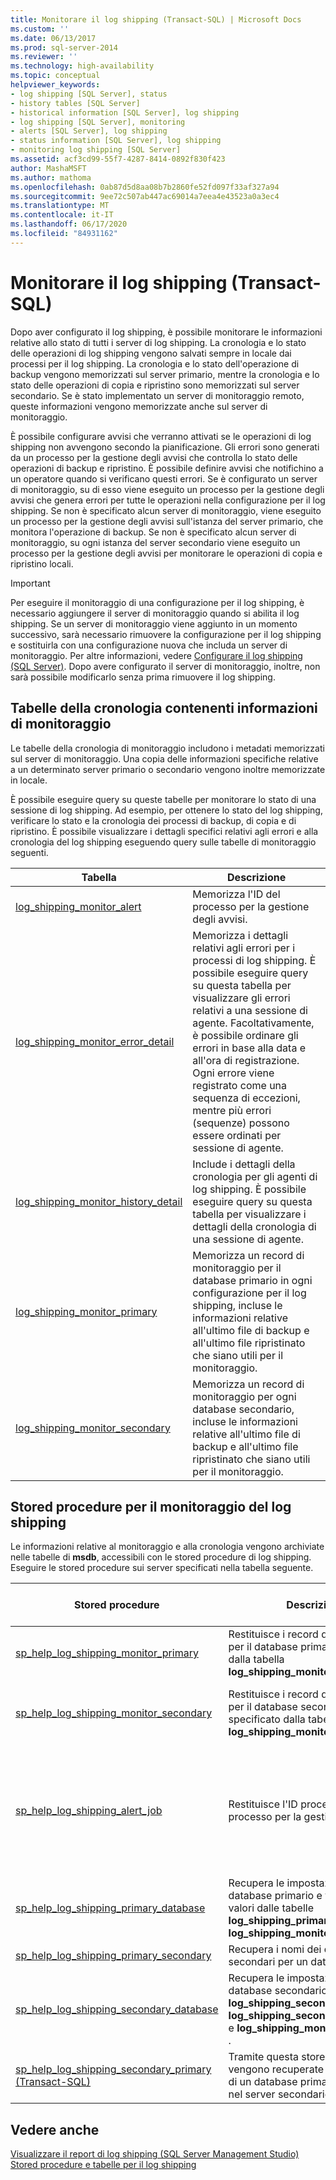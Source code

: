 ```yaml
---
title: Monitorare il log shipping (Transact-SQL) | Microsoft Docs
ms.custom: ''
ms.date: 06/13/2017
ms.prod: sql-server-2014
ms.reviewer: ''
ms.technology: high-availability
ms.topic: conceptual
helpviewer_keywords:
- log shipping [SQL Server], status
- history tables [SQL Server]
- historical information [SQL Server], log shipping
- log shipping [SQL Server], monitoring
- alerts [SQL Server], log shipping
- status information [SQL Server], log shipping
- monitoring log shipping [SQL Server]
ms.assetid: acf3cd99-55f7-4287-8414-0892f830f423
author: MashaMSFT
ms.author: mathoma
ms.openlocfilehash: 0ab87d5d8aa08b7b2860fe52fd097f33af327a94
ms.sourcegitcommit: 9ee72c507ab447ac69014a7eea4e43523a0a3ec4
ms.translationtype: MT
ms.contentlocale: it-IT
ms.lasthandoff: 06/17/2020
ms.locfileid: "84931162"
---
```

# <a name="monitor-log-shipping-transact-sql"></a>Monitorare il log shipping (Transact-SQL)
  Dopo aver configurato il log shipping, è possibile monitorare le informazioni relative allo stato di tutti i server di log shipping. La cronologia e lo stato delle operazioni di log shipping vengono salvati sempre in locale dai processi per il log shipping. La cronologia e lo stato dell'operazione di backup vengono memorizzati sul server primario, mentre la cronologia e lo stato delle operazioni di copia e ripristino sono memorizzati sul server secondario. Se è stato implementato un server di monitoraggio remoto, queste informazioni vengono memorizzate anche sul server di monitoraggio.  
  
 È possibile configurare avvisi che verranno attivati se le operazioni di log shipping non avvengono secondo la pianificazione. Gli errori sono generati da un processo per la gestione degli avvisi che controlla lo stato delle operazioni di backup e ripristino. È possibile definire avvisi che notifichino a un operatore quando si verificano questi errori. Se è configurato un server di monitoraggio, su di esso viene eseguito un processo per la gestione degli avvisi che genera errori per tutte le operazioni nella configurazione per il log shipping. Se non è specificato alcun server di monitoraggio, viene eseguito un processo per la gestione degli avvisi sull'istanza del server primario, che monitora l'operazione di backup. Se non è specificato alcun server di monitoraggio, su ogni istanza del server secondario viene eseguito un processo per la gestione degli avvisi per monitorare le operazioni di copia e ripristino locali.  
  
> [!IMPORTANT]  
>  Per eseguire il monitoraggio di una configurazione per il log shipping, è necessario aggiungere il server di monitoraggio quando si abilita il log shipping. Se un server di monitoraggio viene aggiunto in un momento successivo, sarà necessario rimuovere la configurazione per il log shipping e sostituirla con una configurazione nuova che includa un server di monitoraggio. Per altre informazioni, vedere [Configurare il log shipping &#40;SQL Server&#41;](configure-log-shipping-sql-server.md). Dopo avere configurato il server di monitoraggio, inoltre, non sarà possibile modificarlo senza prima rimuovere il log shipping.  
  
## <a name="history-tables-containing-monitoring-information"></a>Tabelle della cronologia contenenti informazioni di monitoraggio  
 Le tabelle della cronologia di monitoraggio includono i metadati memorizzati sul server di monitoraggio. Una copia delle informazioni specifiche relative a un determinato server primario o secondario vengono inoltre memorizzate in locale.  
  
 È possibile eseguire query su queste tabelle per monitorare lo stato di una sessione di log shipping. Ad esempio, per ottenere lo stato del log shipping, verificare lo stato e la cronologia dei processi di backup, di copia e di ripristino. È possibile visualizzare i dettagli specifici relativi agli errori e alla cronologia del log shipping eseguendo query sulle tabelle di monitoraggio seguenti.  
  
|Tabella|Descrizione|  
|-----------|-----------------|  
|[log_shipping_monitor_alert](/sql/relational-databases/system-tables/log-shipping-monitor-alert-transact-sql)|Memorizza l'ID del processo per la gestione degli avvisi.|  
|[log_shipping_monitor_error_detail](/sql/relational-databases/system-tables/log-shipping-monitor-error-detail-transact-sql)|Memorizza i dettagli relativi agli errori per i processi di log shipping. È possibile eseguire query su questa tabella per visualizzare gli errori relativi a una sessione di agente. Facoltativamente, è possibile ordinare gli errori in base alla data e all'ora di registrazione. Ogni errore viene registrato come una sequenza di eccezioni, mentre più errori (sequenze) possono essere ordinati per sessione di agente.|  
|[log_shipping_monitor_history_detail](/sql/relational-databases/system-tables/log-shipping-monitor-history-detail-transact-sql)|Include i dettagli della cronologia per gli agenti di log shipping. È possibile eseguire query su questa tabella per visualizzare i dettagli della cronologia di una sessione di agente.|  
|[log_shipping_monitor_primary](/sql/relational-databases/system-tables/log-shipping-monitor-primary-transact-sql)|Memorizza un record di monitoraggio per il database primario in ogni configurazione per il log shipping, incluse le informazioni relative all'ultimo file di backup e all'ultimo file ripristinato che siano utili per il monitoraggio.|  
|[log_shipping_monitor_secondary](/sql/relational-databases/system-tables/log-shipping-monitor-secondary-transact-sql)|Memorizza un record di monitoraggio per ogni database secondario, incluse le informazioni relative all'ultimo file di backup e all'ultimo file ripristinato che siano utili per il monitoraggio.|  
  
## <a name="stored-procedures-for-monitoring-log-shipping"></a>Stored procedure per il monitoraggio del log shipping  
 Le informazioni relative al monitoraggio e alla cronologia vengono archiviate nelle tabelle di **msdb**, accessibili con le stored procedure di log shipping. Eseguire le stored procedure sui server specificati nella tabella seguente.  
  
|Stored procedure|Descrizione|Eseguire la stored procedure su|  
|----------------------|-----------------|---------------------------|  
|[sp_help_log_shipping_monitor_primary](/sql/relational-databases/system-stored-procedures/sp-help-log-shipping-monitor-primary-transact-sql)|Restituisce i record di monitoraggio per il database primario specificato dalla tabella **log_shipping_monitor_primary** .|Server di monitoraggio o server primario|  
|[sp_help_log_shipping_monitor_secondary](/sql/relational-databases/system-stored-procedures/sp-help-log-shipping-monitor-secondary-transact-sql)|Restituisce i record di monitoraggio per il database secondario specificato dalla tabella **log_shipping_monitor_secondary** .|Server di monitoraggio oppure server secondario|  
|[sp_help_log_shipping_alert_job](/sql/relational-databases/system-stored-procedures/sp-help-log-shipping-alert-job-transact-sql)|Restituisce l'ID processo del processo per la gestione degli avvisi.|Server di monitoraggio, oppure server primario o secondario se non è definito alcun server di monitoraggio|  
|[sp_help_log_shipping_primary_database](/sql/relational-databases/system-stored-procedures/sp-help-log-shipping-primary-database-transact-sql)|Recupera le impostazioni del database primario e visualizza i valori dalle tabelle **log_shipping_primary_databases** e **log_shipping_monitor_primary** .|Server primario|  
|[sp_help_log_shipping_primary_secondary](/sql/relational-databases/system-stored-procedures/sp-help-log-shipping-primary-secondary-transact-sql)|Recupera i nomi dei database secondari per un database primario.|Server primario|  
|[sp_help_log_shipping_secondary_database](/sql/relational-databases/system-stored-procedures/sp-help-log-shipping-secondary-database-transact-sql)|Recupera le impostazioni del database secondario dalle tabelle **log_shipping_secondary**, **log_shipping_secondary_databases** e **log_shipping_monitor_secondary** .|Server secondario|  
|[sp_help_log_shipping_secondary_primary &#40;Transact-SQL&#41;](/sql/relational-databases/system-stored-procedures/sp-help-log-shipping-secondary-primary-transact-sql)|Tramite questa stored procedure vengono recuperate le impostazioni di un database primario specificato nel server secondario.|Server secondario|  
  
## <a name="see-also"></a>Vedere anche  
 [Visualizzare il report di log shipping &#40;SQL Server Management Studio&#41;](view-the-log-shipping-report-sql-server-management-studio.md)   
 [Stored procedure e tabelle per il log shipping](log-shipping-tables-and-stored-procedures.md)  
  
  
